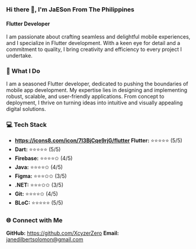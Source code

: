 ### Hi there 👋, I'm JaESon From The Philippines
#### Flutter Developer

I am passionate about crafting seamless and delightful mobile experiences, and I specialize in Flutter development. With a keen eye for detail and a commitment to quality, I bring creativity and efficiency to every project I undertake.

### 🚀 What I Do

I am a seasoned Flutter developer, dedicated to pushing the boundaries of mobile app development. My expertise lies in designing and implementing robust, scalable, and user-friendly applications. From concept to deployment, I thrive on turning ideas into intuitive and visually appealing digital solutions.

### 💻 Tech Stack

- **https://icons8.com/icon/7I3BjCqe9rjG/flutter Flutter:**    ⭐️⭐️⭐️⭐️⭐️  (5/5)
- **Dart:**       ⭐️⭐️⭐️⭐️⭐️  (5/5)
- **Firebase:**   ⭐️⭐️⭐️⭐️✩  (4/5)
- **Java:**       ⭐️⭐️⭐️⭐️✩  (4/5)
- **Figma:**      ⭐️⭐️⭐️✩✩  (3/5)
- **.NET:**       ⭐️⭐️⭐️✩✩  (3/5)
- **Git:**        ⭐️⭐️⭐️⭐️✩  (4/5)
- **BLoC:**       ⭐️⭐️⭐️⭐️⭐️  (5/5)

### 🌐 Connect with Me
**GitHub:** https://github.com/XcyzerZero
**Email:** janedilbertsolomon@gmail.com 
